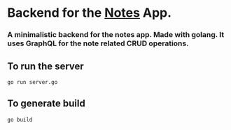 # Backend for the [Notes](https://github.com/M-krishna/notes-app) App.

### A minimalistic backend for the notes app. Made with golang. It uses GraphQL for the note related CRUD operations.

## To run the server
```go run server.go```

## To generate build
```go build```